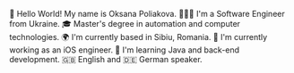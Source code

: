 👋 Hello World! My name is Oksana Poliakova.
👩🏼‍💻 I'm a Software Engineer from Ukraine.
🎓 Master's degree in automation and computer technologies.
🌍 I'm currently based in Sibiu, Romania.
🚀 I'm currently working as an iOS engineer.
🧠 I'm learning Java and back-end development.
🇬🇧 English and 🇩🇪 German speaker.

<!---
oksana-poliakova/oksana-poliakova is a ✨ special ✨ repository because its `README.md` (this file) appears on your GitHub profile.
You can click the Preview link to take a look at your changes.
--->
